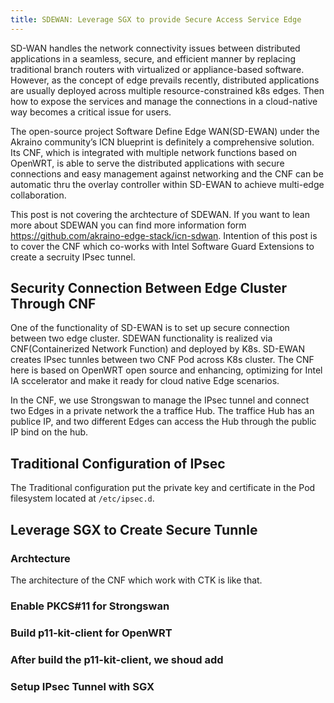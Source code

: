 ```yaml
---
title: SDEWAN: Leverage SGX to provide Secure Access Service Edge
---
```




SD-WAN handles the network connectivity issues between distributed applications in a seamless, secure, and efficient manner by replacing traditional branch routers with virtualized or appliance-based software. However, as the concept of edge prevails recently, distributed applications are usually deployed across multiple resource-constrained k8s edges. Then how to expose the services and manage the connections in a cloud-native way becomes a critical issue for users. 

The open-source project Software Define Edge WAN(SD-EWAN) under the Akraino community’s ICN blueprint is definitely a comprehensive solution. Its CNF, which is integrated with multiple network functions based on OpenWRT, is able to serve the distributed applications with secure connections and easy management against networking and the CNF can be automatic thru the overlay controller within SD-EWAN to achieve multi-edge collaboration. 



This post is not covering the archtecture of SDEWAN. If you want to lean more about SDEWAN you can find more information form https://github.com/akraino-edge-stack/icn-sdwan. Intention of this post is to cover the CNF which co-works with Intel Software Guard Extensions to create a secruity IPsec tunnel.

## Security Connection Between Edge Cluster Through CNF

One of the functionality of SD-EWAN is to set up secure connection between two edge cluster.  SDEWAN functionality is realized via CNF(Containerized Network Function) and deployed by K8s. SD-EWAN creates IPsec tunnles between two CNF Pod across K8s cluster. The CNF here is based on OpenWRT open source and enhancing, optimizing for Intel IA sccelerator and make it ready for cloud native Edge scenarios.

In the CNF, we use Strongswan to manage the IPsec tunnel and connect two Edges in a private network the a traffice Hub. The traffice Hub has an publice IP, and two different Edges can access the Hub through the public IP bind on the hub.



## Traditional Configuration of IPsec 

The Traditional configuration put the private key and certificate in the Pod filesystem located at `/etc/ipsec.d`. 

## Leverage SGX to Create Secure Tunnle



### Archtecture

The architecture of the CNF which work with CTK is like that.







### Enable PKCS#11 for Strongswan



### Build p11-kit-client for OpenWRT



### After build the p11-kit-client, we shoud add 





### Setup IPsec Tunnel with SGX







